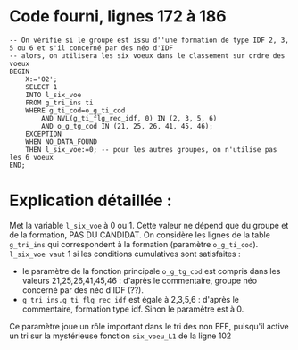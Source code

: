 # Code fourni, lignes 172 à 186
```
-- On vérifie si le groupe est issu d''une formation de type IDF 2, 3, 5 ou 6 et s'il concerné par des néo d'IDF
-- alors, on utilisera les six voeux dans le classement sur ordre des voeux
BEGIN
	Х:='02';
	SELECT 1
	INTO l_six_voe
	FROM g_tri_ins ti
	WHERE g_ti_cod=o_g_ti_cod
		AND NVL(g_ti_flg_rec_idf, 0) IN (2, 3, 5, 6)
		AND o_g_tg_cod IN (21, 25, 26, 41, 45, 46);
	EXCEPTION
	WHEN NO_DATA_FOUND
	THEN l_six_voe:=0; -- pour les autres groupes, on n'utilise pas les 6 voeux
END;
```

# Explication détaillée :

Met la variable `l_six_voe` à 0 ou 1. Cette valeur ne dépend que du groupe et de la formation, PAS DU CANDIDAT.
On considère les lignes de la table `g_tri_ins` qui correspondent à la formation (paramètre `o_g_ti_cod`).
`l_six_voe vaut` 1 si les conditions cumulatives sont satisfaites :
* le paramètre de la fonction principale `o_g_tg_cod` est compris dans les valeurs 21,25,26,41,45,46 : d'après le commentaire, groupe néo concerné par des néo d'IDF (??).
* `g_tri_ins.g_ti_flg_rec_idf` est égale à 2,3,5,6 : d'après le commentaire, formation type idf.
Sinon le paramètre est à 0.

Ce paramètre joue un rôle important dans le tri des non EFE, puisqu'il active un tri sur la mystérieuse fonction `six_voeu_L1` de la ligne 102